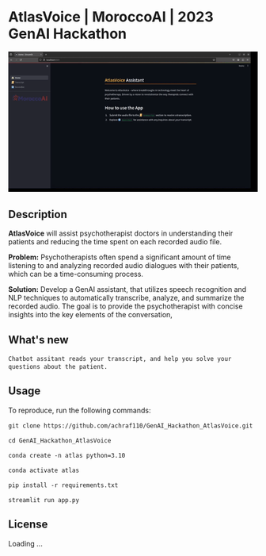 # AtlasVoice | MoroccoAI | 2023 GenAI Hackathon 

<p align="center">
  <img src="./assets/images/app.gif" alt="animated" />
</p>

## Description
**AtlasVoice** will assist psychotherapist doctors in understanding their patients and reducing the time spent on each recorded audio file.

**Problem:**
Psychotherapists often spend a significant amount of time listening to and analyzing recorded audio dialogues with their patients, which can be a time-consuming process.

**Solution:**
Develop a GenAI assistant, that utilizes speech recognition and NLP techniques to automatically transcribe, analyze, and summarize the recorded audio. The goal is to provide the psychotherapist with concise insights into the key elements of the conversation,

## What's new  
    Chatbot assitant reads your transcript, and help you solve your questions about the patient.


## Usage
To reproduce, run the following commands:

```
git clone https://github.com/achraf110/GenAI_Hackathon_AtlasVoice.git
```
```
cd GenAI_Hackathon_AtlasVoice
```
```
conda create -n atlas python=3.10
```
```
conda activate atlas
```

```
pip install -r requirements.txt 
```

```
streamlit run app.py
```

## License
Loading ...
